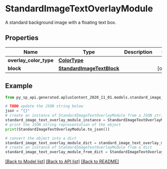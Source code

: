 # StandardImageTextOverlayModule

A standard background image with a floating text box.

## Properties

Name | Type | Description | Notes
------------ | ------------- | ------------- | -------------
**overlay_color_type** | [**ColorType**](ColorType.md) |  | 
**block** | [**StandardImageTextBlock**](StandardImageTextBlock.md) |  | [optional] 

## Example

```python
from py_sp_api.generated.aplusContent_2020_11_01.models.standard_image_text_overlay_module import StandardImageTextOverlayModule

# TODO update the JSON string below
json = "{}"
# create an instance of StandardImageTextOverlayModule from a JSON string
standard_image_text_overlay_module_instance = StandardImageTextOverlayModule.from_json(json)
# print the JSON string representation of the object
print(StandardImageTextOverlayModule.to_json())

# convert the object into a dict
standard_image_text_overlay_module_dict = standard_image_text_overlay_module_instance.to_dict()
# create an instance of StandardImageTextOverlayModule from a dict
standard_image_text_overlay_module_from_dict = StandardImageTextOverlayModule.from_dict(standard_image_text_overlay_module_dict)
```
[[Back to Model list]](../README.md#documentation-for-models) [[Back to API list]](../README.md#documentation-for-api-endpoints) [[Back to README]](../README.md)


